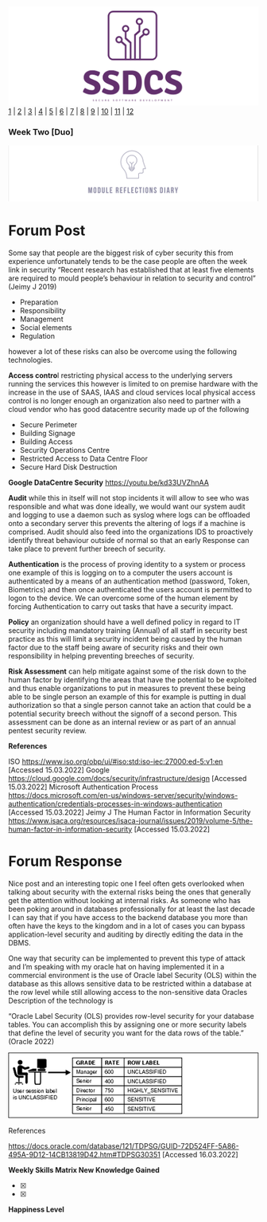 ![Logo](Images/Logo.png)
[1](/MyPortfolio/SSDCS/Unit01.html) | [2](/MyPortfolio/SSDCS/Unit02.html) | [3](/MyPortfolio/SSDCS/Unit03.html) | [4](/MyPortfolio/SSDCS/Unit04.html) | [5](/MyPortfolio/SSDCS/Unit05.html) | [6](/MyPortfolio/SSDCS/Unit06.html) | [7](/MyPortfolio/SSDCS/Unit07.html) | [8](/MyPortfolio/SSDCS/Unit08.html) | [9](/MyPortfolio/SSDCS/Unit09.html) | [10](/MyPortfolio/SSDCS/Unit10.html) | [11](/MyPortfolio/SSDCS/Unit11.html) | [12](/MyPortfolio/SSDCS/Unit12.html)
### Week Two [Duo]
![Logo](Images/Diary.png)

# Forum Post

Some say that people are the biggest risk of cyber security this from experience unfortunately tends to be the case people are often the week link in security “Recent research has established that at least five elements are required to mould people’s behaviour in relation to security and control” (Jeimy J 2019)

*	Preparation
*	Responsibility
*	Management
*	Social elements
*	Regulation

however a lot of these risks can also be overcome using the following technologies.

**Access contro**l restricting physical access to the underlying servers running the services this however is limited to on premise hardware with the increase in the use of SAAS, IAAS and cloud services local physical access control is no longer enough an organization also need to partner with a cloud vendor who has good datacentre security made up of the following 

*	Secure Perimeter
*	Building Signage
*	Building Access
*	Security Operations Centre
*	Restricted Access to Data Centre Floor
*	Secure Hard Disk Destruction

**Google DataCentre Security** <https://youtu.be/kd33UVZhnAA>

**Audit** while this in itself will not stop incidents it will allow to see who was responsible and what was done ideally, we would want our system audit and logging to use a daemon such as syslog where logs can be offloaded onto a secondary server this prevents the altering of logs if a machine is comprised. Audit should also feed into the organizations IDS to proactively identify threat behaviour outside of normal so that an early Response can take place to prevent further breech of security. 

**Authentication** is the process of proving identity to a system or process one example of this is logging on to a computer the users account is authenticated by a means of an authentication method (password, Token, Biometrics) and then once authenticated the users account is permitted to logon to the device. We can overcome some of the human element by forcing Authentication to carry out tasks that have a security impact.

**Policy** an organization should have a well defined policy in regard to IT security including mandatory training (Annual) of all staff in security best practice as this will limit a security incident being caused by the human factor due to the staff being aware of security risks and their own responsibility in helping preventing breeches of security.

**Risk Assessment** can help mitigate against some of the risk down to the human factor by identifying the areas that have the potential to be exploited and thus enable organizations to put in measures to prevent these being able to be single person an example of this for example is putting in dual authorization so that a single person cannot take an action that could be a potential security breech without the signoff of a second person. This assessment can be done as an internal review or as part of an annual pentest security review.

**References** 

ISO https://www.iso.org/obp/ui/#iso:std:iso-iec:27000:ed-5:v1:en [Accessed 15.03.2022]
Google https://cloud.google.com/docs/security/infrastructure/design [Accessed 15.03.2022]
Microsoft Authentication Process https://docs.microsoft.com/en-us/windows-server/security/windows-authentication/credentials-processes-in-windows-authentication [Accessed 15.03.2022]
Jeimy J The Human Factor in Information Security https://www.isaca.org/resources/isaca-journal/issues/2019/volume-5/the-human-factor-in-information-security [Accessed 15.03.2022]

# Forum Response

Nice post and an interesting topic one I feel often gets overlooked when talking about security with the external risks being the ones that generally get the attention without looking at internal risks. As someone who has been poking around in databases professionally for at least the last decade I can say that if you have access to the backend database you more than often have the keys to the kingdom and in a lot of cases you can bypass application-level security and auditing by directly editing the data in the DBMS. 

One way that security can be implemented to prevent this type of attack and I’m speaking with my oracle hat on having implemented it in a commercial environment is the use of Oracle label Security (OLS) within the database as this allows sensitive data to be restricted within a database at the row level while still allowing access to the non-sensitive data Oracles Description of the technology is 

“Oracle Label Security (OLS) provides row-level security for your database tables. You can accomplish this by assigning one or more security labels that define the level of security you want for the data rows of the table.” (Oracle 2022)

![Logo](Images/Oracle.png)


References

https://docs.oracle.com/database/121/TDPSG/GUID-72D524FF-5A86-495A-9D12-14CB13819D42.htm#TDPSG30351 [Accessed 16.03.2022]



**Weekly Skills Matrix New Knowledge Gained**

- [x] 
- [x] 

**Happiness Level**
